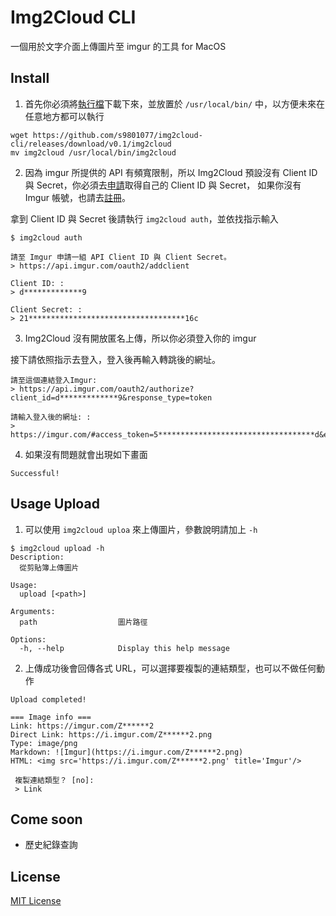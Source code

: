 Img2Cloud CLI
===
一個用於文字介面上傳圖片至 imgur 的工具 for MacOS

## Install
1. 首先你必須將[執行檔](https://github.com/puckwang/img2cloud-cli/releases/download/v0.2/img2cloud)下載下來，並放置於 `/usr/local/bin/` 中，以方便未來在任意地方都可以執行
```
wget https://github.com/s9801077/img2cloud-cli/releases/download/v0.1/img2cloud
mv img2cloud /usr/local/bin/img2cloud
```


2. 因為 imgur 所提供的 API 有頻寬限制，所以 Img2Cloud 預設沒有 Client ID 與 Secret，你必須去[申請](https://api.imgur.com/oauth2/addclient)取得自己的 Client ID 與 Secret，
如果你沒有 Imgur 帳號，也請去[註冊](https://imgur.com/register?redirect=%2F)。

拿到 Client ID 與 Secret 後請執行 `img2cloud auth`，並依找指示輸入
```
$ img2cloud auth

請至 Imgur 申請一組 API Client ID 與 Client Secret。
> https://api.imgur.com/oauth2/addclient

Client ID: :
> d*************9

Client Secret: :
> 21***********************************16c
```

3. Img2Cloud 沒有開放匿名上傳，所以你必須登入你的 imgur

接下請依照指示去登入，登入後再輸入轉跳後的網址。

```
請至這個連結登入Imgur:
> https://api.imgur.com/oauth2/authorize?client_id=d*************9&response_type=token

請輸入登入後的網址: :
> https://imgur.com/#access_token=5***********************************d&expires_in=315360000&token_type=bearer&refresh_token=7***********************************2&account_username=PuckWang&account_id=7******1
```

4. 如果沒有問題就會出現如下畫面
```
Successful!
```

## Usage Upload
1. 可以使用 `img2cloud uploa` 來上傳圖片，參數說明請加上 `-h`

```
$ img2cloud upload -h
Description:
  從剪貼簿上傳圖片

Usage:
  upload [<path>]

Arguments:
  path                  圖片路徑

Options:
  -h, --help            Display this help message
```

2. 上傳成功後會回傳各式 URL，可以選擇要複製的連結類型，也可以不做任何動作
```
Upload completed!

=== Image info ===
Link: https://imgur.com/Z******2
Direct Link: https://i.imgur.com/Z******2.png
Type: image/png
Markdown: ![Imgur](https://i.imgur.com/Z******2.png)
HTML: <img src='https://i.imgur.com/Z******2.png' title='Imgur'/>

 複製連結類型？ [no]:
 > Link
```

## Come soon
* 歷史紀錄查詢

## License
[MIT License](https://github.com/s9801077/img2cloud-cli/blob/master/LICENSE.md)



